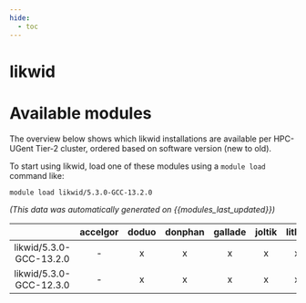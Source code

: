 ```yaml
---
hide:
  - toc
---
```


likwid
======

# Available modules


The overview below shows which likwid installations are available per HPC-UGent Tier-2 cluster, ordered based on software version (new to old).

To start using likwid, load one of these modules using a `module load` command like:

```shell
module load likwid/5.3.0-GCC-13.2.0
```

*(This data was automatically generated on {{modules_last_updated}})*  

| |accelgor|doduo|donphan|gallade|joltik|litleo|shinx|
| :---: | :---: | :---: | :---: | :---: | :---: | :---: | :---: |
|likwid/5.3.0-GCC-13.2.0|-|x|x|x|x|x|x|
|likwid/5.3.0-GCC-12.3.0|-|x|x|x|x|x|x|
